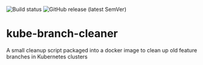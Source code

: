 ![Build status](https://github.com/parkside-it/kube-branch-cleaner/workflows/build/badge.svg)
![GitHub release (latest SemVer)](https://img.shields.io/github/v/release/parkside-it/kube-branch-cleaner?sort=semver)

# kube-branch-cleaner
A small cleanup script packaged into a docker image to clean up old feature branches in Kubernetes clusters
